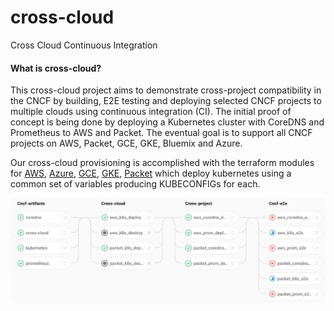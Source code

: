 # cross-cloud
Cross Cloud Continuous Integration

#### What is cross-cloud?

This cross-cloud project aims to demonstrate cross-project compatibility in the CNCF by building, E2E testing and deploying selected CNCF projects to multiple clouds using continuous integration (CI).  The initial proof of concept is being done by deploying a Kubernetes cluster with CoreDNS and Prometheus to AWS and Packet. The eventual goal is to support all CNCF projects on AWS, Packet, GCE, GKE, Bluemix and Azure.

Our cross-cloud provisioning is accomplished with the terraform modules for [AWS](./aws), [Azure](./azure), [GCE](./gce), [GKE](./gke), [Packet](./packet) which deploy kubernetes using a common set of variables producing KUBECONFIGs for each.

![cross-cloud-pipeline](docs/images/cross-cloud-pipeline.png)
